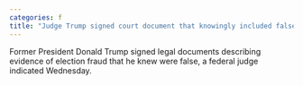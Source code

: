 ```yaml
---
categories: f
title: "Judge Trump signed court document that knowingly included false voter fraud stats"
---
```

Former President Donald Trump signed legal documents describing evidence of election fraud that he knew were false, a federal judge indicated Wednesday.